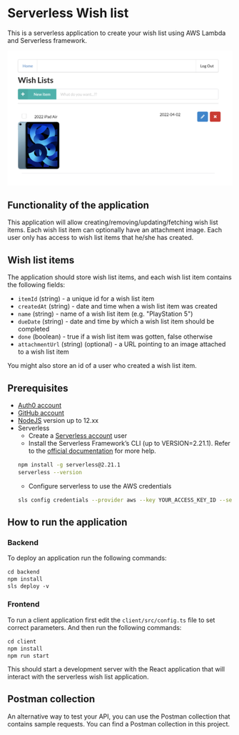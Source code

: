 # Serverless Wish list

This is a serverless application to create your wish list using AWS Lambda and Serverless framework.

![](image/wishlist_screen.png)

## Functionality of the application

This application will allow creating/removing/updating/fetching wish list items. Each wish list item can optionally have an attachment image. Each user only has access to wish list items that he/she has created.

## Wish list items

The application should store wish list items, and each wish list item contains the following fields:

- `itemId` (string) - a unique id for a wish list item
- `createdAt` (string) - date and time when a wish list item was created
- `name` (string) - name of a wish list item (e.g. "PlayStation 5")
- `dueDate` (string) - date and time by which a wish list item should be completed
- `done` (boolean) - true if a wish list item was gotten, false otherwise
- `attachmentUrl` (string) (optional) - a URL pointing to an image attached to a wish list item

You might also store an id of a user who created a wish list item.

## Prerequisites

- <a href="https://manage.auth0.com/" target="_blank">Auth0 account</a>
- <a href="https://github.com" target="_blank">GitHub account</a>
- <a href="https://nodejs.org/en/download/package-manager/" target="_blank">NodeJS</a> version up to 12.xx
- Serverless
  - Create a <a href="https://dashboard.serverless.com/" target="_blank">Serverless account</a> user
  - Install the Serverless Framework’s CLI (up to VERSION=2.21.1). Refer to the <a href="https://www.serverless.com/framework/docs/getting-started/" target="_blank">official documentation</a> for more help.
  ```bash
  npm install -g serverless@2.21.1
  serverless --version
  ```
  - Configure serverless to use the AWS credentials
  ```bash
  sls config credentials --provider aws --key YOUR_ACCESS_KEY_ID --secret YOUR_SECRET_KEY --profile serverless
  ```

## How to run the application

### Backend

To deploy an application run the following commands:

```
cd backend
npm install
sls deploy -v
```

### Frontend

To run a client application first edit the `client/src/config.ts` file to set correct parameters. And then run the following commands:

```
cd client
npm install
npm run start
```

This should start a development server with the React application that will interact with the serverless wish list application.

## Postman collection

An alternative way to test your API, you can use the Postman collection that contains sample requests. You can find a Postman collection in this project.
